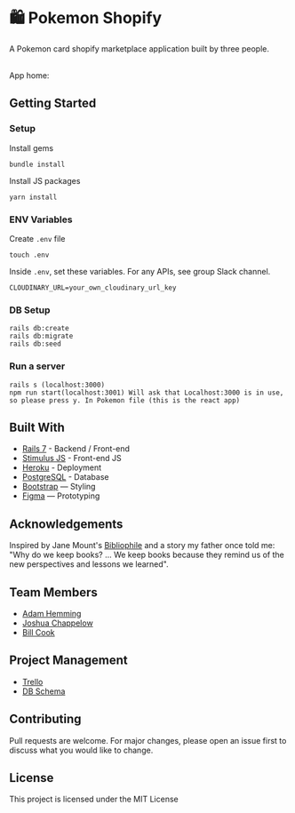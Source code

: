 # 🛍 Pokemon Shopify

A Pokemon card shopify marketplace application built by three people.

<br>
App home:

## Getting Started

### Setup

Install gems

```
bundle install
```

Install JS packages

```
yarn install
```

### ENV Variables

Create `.env` file

```
touch .env
```

Inside `.env`, set these variables. For any APIs, see group Slack channel.

```
CLOUDINARY_URL=your_own_cloudinary_url_key
```

### DB Setup

```
rails db:create
rails db:migrate
rails db:seed
```

### Run a server

```
rails s (localhost:3000)
npm run start(localhost:3001) Will ask that Localhost:3000 is in use, so please press y. In Pokemon file (this is the react app)
```

## Built With

- [Rails 7](https://guides.rubyonrails.org/) - Backend / Front-end
- [Stimulus JS](https://stimulus.hotwired.dev/) - Front-end JS
- [Heroku](https://heroku.com/) - Deployment
- [PostgreSQL](https://www.postgresql.org/) - Database
- [Bootstrap](https://getbootstrap.com/) — Styling
- [Figma](https://www.figma.com) — Prototyping

## Acknowledgements

Inspired by Jane Mount's [Bibliophile](https://www.amazon.com/Bibliophile-Illustrated-Miscellany-Jane-Mount/dp/1452167230) and a story my father once told me: "Why do we keep books? ... We keep books because they remind us of the new perspectives and lessons we learned".

## Team Members

- [Adam Hemming](https://www.linkedin.com/in/adam-hemming/)
- [Joshua Chappelow](https://www.linkedin.com/in/jdchappelow)
- [Bill Cook](https://www.linkedin.com/in/bill--cook/)

## Project Management

- [Trello](https://trello.com/b/0Rkddosh/shopify-pokemon)
- [DB Schema](https://kitt.lewagon.com/db/75245)

## Contributing

Pull requests are welcome. For major changes, please open an issue first to discuss what you would like to change.

## License

This project is licensed under the MIT License
